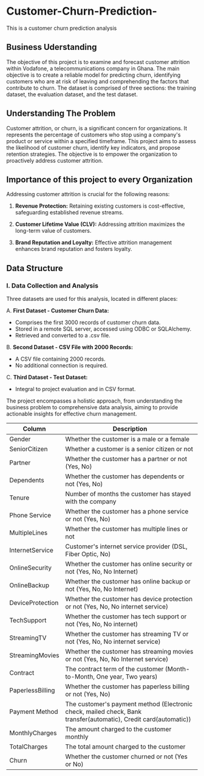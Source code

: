 # Customer-Churn-Prediction-
This is a customer churn prediction analysis

## Business Uderstanding

The objective of this project is to examine and forecast customer attrition within Vodafone, a telecommunications company in Ghana. The main objective is to create a reliable model for predicting churn, identifying customers who are at risk of leaving and comprehending the factors that contribute to churn. The dataset is comprised of three sections: the training dataset, the evaluation dataset, and the test dataset.


## Understanding The Problem

Customer attrition, or churn, is a significant concern for organizations. It represents the percentage of customers who stop using a company's product or service within a specified timeframe. This project aims to assess the likelihood of customer churn, identify key indicators, and propose retention strategies. The objective is to empower the organization to proactively address customer attrition.


## Importance of this project to every Organization

Addressing customer attrition is crucial for the following reasons:
1. **Revenue Protection:** Retaining existing customers is cost-effective, safeguarding established revenue streams.

2. **Customer Lifetime Value (CLV):** Addressing attrition maximizes the long-term value of customers.

3. **Brand Reputation and Loyalty:** Effective attrition management enhances brand reputation and fosters loyalty.

## Data Structure

### I. Data Collection and Analysis

Three datasets are used for this analysis, located in different places:

A. **First Dataset - Customer Churn Data:**
   - Comprises the first 3000 records of customer churn data.
   - Stored in a remote SQL server, accessed using ODBC or SQLAlchemy.
   - Retrieved and converted to a .csv file.

B. **Second Dataset - CSV File with 2000 Records:**
   - A CSV file containing 2000 records.
   - No additional connection is required.

C. **Third Dataset - Test Dataset:**
   - Integral to project evaluation and in CSV format.

The project encompasses a holistic approach, from understanding the business problem to comprehensive data analysis, aiming to provide actionable insights for effective churn management.

| Column           | Description                                           |
|------------------|-------------------------------------------------------|
| Gender           | Whether the customer is a male or a female            |
| SeniorCitizen    | Whether a customer is a senior citizen or not          |
| Partner          | Whether the customer has a partner or not (Yes, No)   |
| Dependents       | Whether the customer has dependents or not (Yes, No)  |
| Tenure           | Number of months the customer has stayed with the company |
| Phone Service    | Whether the customer has a phone service or not (Yes, No) |
| MultipleLines    | Whether the customer has multiple lines or not        |
| InternetService  | Customer's internet service provider (DSL, Fiber Optic, No) |
| OnlineSecurity   | Whether the customer has online security or not (Yes, No, No Internet) |
| OnlineBackup     | Whether the customer has online backup or not (Yes, No, No Internet) |
| DeviceProtection | Whether the customer has device protection or not (Yes, No, No internet service) |
| TechSupport      | Whether the customer has tech support or not (Yes, No, No internet) |
| StreamingTV      | Whether the customer has streaming TV or not (Yes, No, No internet service) |
| StreamingMovies  | Whether the customer has streaming movies or not (Yes, No, No Internet service) |
| Contract         | The contract term of the customer (Month-to-Month, One year, Two years) |
| PaperlessBilling | Whether the customer has paperless billing or not (Yes, No) |
| Payment Method   | The customer's payment method (Electronic check, mailed check, Bank transfer(automatic), Credit card(automatic)) |
| MonthlyCharges   | The amount charged to the customer monthly            |
| TotalCharges     | The total amount charged to the customer              |
| Churn            | Whether the customer churned or not (Yes or No)       |
